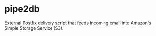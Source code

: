 pipe2db
=======

External Postfix delivery script that feeds incoming email into Amazon's Simple Storage Service (S3).
